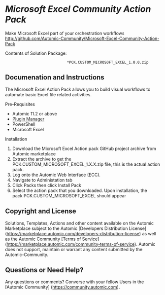 *Microsoft Excel Community Action Pack*
=============


Make Microsoft Excel part of your orchestration workflows
http://github.com/Automic-Community/Microsoft-Excel-Community-Action-Pack

<!-- List of attached files -->
Contents of Solution Package:

						
								*PCK.CUSTOM_MICROSOFT_EXCEL_1.0.0.zip
								
						


Documenation and Instructions
---

<p>The Microsoft Excel Action Pack allows you to build visual workflows to automate basic Excel file related activities.</p>
<p>Pre-Requisites</p>
<ul>
<li>Automic 11.2 or above</li>
<li><a href="https://marketplace.automic.com/details/plugin-manager" target="_blank">Plugin Manager</a></li>
<li>PowerShell</li>
<li>Microsoft Excel</li>
</ul>
<p>Installation</p>
<ol>
<li>Download the Microsoft Excel Action pack GitHub project archive from Automic marketplace</li>
<li>Extract the archive to get the PCK.CUSTOM_MICROSOFT_EXCEL_1.X.X.zip file, this is the actual action pack.</li>
<li>Log onto the Automic Web Interface (ECC).</li>
<li>Navigate to Administation tab</li>
<li>Click Packs then click Install Pack</li>
<li>Select the action pack that you downloaded. Upon installation, the pack&nbsp;PCK.CUSTOM_MICROSOFT_EXCEL&nbsp;should appear</li>
</ol>

Copyright and License
---

Solutions, Templates, Actions and other content available on the Automic Marketplace subject to the Automic [Developers Distribution License] (https://marketplace.automic.com/developers-distribution-license) as well as the Automic Community [Terms of Service] (https://marketplace.automic.com/community-terms-of-service).
Automic does not support, maintain or warrant any content submitted by the Automic-Community.



Questions or Need Help? 
---
Any questions or comments? Converse with your fellow Users in the [Automic Community] (https://community.automic.com).